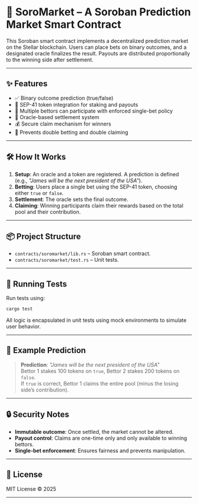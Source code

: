 # 🧠 SoroMarket – A Soroban Prediction Market Smart Contract

This Soroban smart contract implements a decentralized prediction market on the Stellar blockchain. Users can place bets on binary outcomes, and a designated oracle finalizes the result. Payouts are distributed proportionally to the winning side after settlement.

---

## ✨ Features

- ✅ Binary outcome prediction (true/false)
- 🧪 SEP-41 token integration for staking and payouts
- 👥 Multiple bettors can participate with enforced single-bet policy
- 🧠 Oracle-based settlement system
- 💰 Secure claim mechanism for winners
- 🔐 Prevents double betting and double claiming

---

## 🛠 How It Works

1. **Setup**: An oracle and a token are registered. A prediction is defined (e.g., *"James will be the next president of the USA"*).
2. **Betting**: Users place a single bet using the SEP-41 token, choosing either `true` or `false`.
3. **Settlement**: The oracle sets the final outcome.
4. **Claiming**: Winning participants claim their rewards based on the total pool and their contribution.

---

## 📦 Project Structure

- `contracts/soromarket/lib.rs` – Soroban smart contract.
- `contracts/soromarket/test.rs` – Unit tests.

---

## 🧪 Running Tests

Run tests using:

```bash
cargo test
```

All logic is encapsulated in unit tests using mock environments to simulate user behavior.

---

## 🧾 Example Prediction

> **Prediction**: *"James will be the next president of the USA"*  
> Bettor 1 stakes 100 tokens on `true`, Bettor 2 stakes 200 tokens on `false`.  
> If `true` is correct, Bettor 1 claims the entire pool (minus the losing side’s contribution).

---

## 🔒 Security Notes

- **Immutable outcome**: Once settled, the market cannot be altered.
- **Payout control**: Claims are one-time only and only available to winning bettors.
- **Single-bet enforcement**: Ensures fairness and prevents manipulation.

---

## 📄 License

MIT License © 2025

---